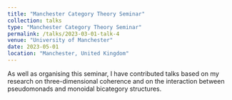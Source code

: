 ```yaml
---
title: "Manchester Category Theory Seminar"
collection: talks
type: "Manchester Category Theory Seminar"
permalink: /talks/2023-03-01-talk-4
venue: "University of Manchester"
date: 2023-05-01
location: "Manchester, United Kingdom"
---
```


As well as organising this seminar, I have contributed talks based on my research on three-dimensional coherence and on the interaction between pseudomonads and monoidal bicategory structures.
